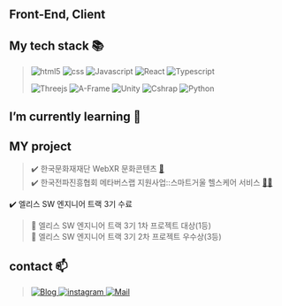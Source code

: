 <!-- ![ggongjukim](https://capsule-render.vercel.app/api?type=waving&height=250&text=ggongjukim&fontAlign=50&fontAlignY=40&&color=0:9C9CEC,100:ECB6C7&fontColor=FFFFFF) -->

## Front-End, Client


## My tech stack :books:

>![html5](https://img.shields.io/badge/HTML5-E34F26?style=for-the-badge&logo=html5&logoColor=FFFFFF)
>![css](https://img.shields.io/badge/CSS3-1572B6?style=for-the-badge&logo=CSS3&logoColor=FFFFFF)
>![Javascript](https://img.shields.io/badge/Javascript-F7DF1E?style=for-the-badge&logo=Javascript&logoColor=FFFFFF)
>![React](https://img.shields.io/badge/react-61DAFB?style=for-the-badge&logo=react&logoColor=black)
>![Typescript](https://img.shields.io/badge/Typescript-3178C6?style=for-the-badge&logo=Typescript&logoColor=FFFFFF)
>
>![Threejs](https://img.shields.io/badge/Three.js-000000?style=for-the-badge&logo=Three.js&logoColor=FFFFFF)
>![A-Frame](https://img.shields.io/badge/A_Frame-EF2D5E?style=for-the-badge&logo=A-Frame&logoColor=FFFFFF)
>![Unity](https://img.shields.io/badge/Unity3D-black?style=for-the-badge&logo=Unity&logoColor=FFFFFF)
>![Cshrap](https://img.shields.io/badge/CSharp-239120?style=for-the-badge&logo=CSharp&logoColor=FFFFFF)
>![Python](https://img.shields.io/badge/Python-3776AB?style=for-the-badge&logo=Python&logoColor=FFFFFF)
>

## I’m currently learning :memo:


## MY project
> ✔️ 한국문화재재단 WebXR 문화콘텐츠 [🔗](https://realistic.k-heritage.tv/index.do)  
> ✔️ 한국전파진흥협회 메타버스랩 지원사업::스마트거울 헬스케어 서비스 [🔗](https://drive.google.com/file/d/1JBzE14jFBk6KVB96vbJ20xnK4-pBnRDt/view)[🔗](https://www.youtube.com/watch?v=Zwbexbw0abc&t=9s)        
    
✔️ 엘리스 SW 엔지니어 트랙 3기 수료       
> 🥇 엘리스 SW 엔지니어 트랙 3기 1차 프로젝트 대상(1등)             
> 🥉 엘리스 SW 엔지니어 트랙 3기 2차 프로젝트 우수상(3등)

## contact 📫
> <a href="https://ggongjukim.github.io/)">![Blog](https://img.shields.io/badge/Tech_Blog-11B48A?style=for-the-badge)
> <a href="https://www.instagram.com/ggongjukim/?hl=ko">![instagram](https://img.shields.io/badge/Instagram-E4405F?style=for-the-badge&logo=Instagram&logoColor=FFFFFF)
> <a href="mailto:kch7892003@naver.com">![Mail](https://img.shields.io/badge/Mail-06B6D4?style=for-the-badge&)
